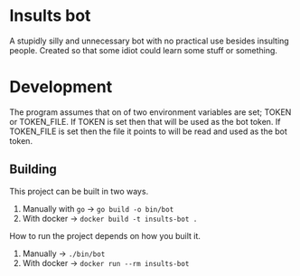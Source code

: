 # Insults bot

A stupidly silly and unnecessary bot with no practical use besides insulting people.
Created so that some idiot could learn some stuff or something.

# Development

The program assumes that on of two environment variables are set; TOKEN or TOKEN_FILE. If TOKEN is set then that will be used as the bot token. If TOKEN_FILE is set then the file it points to will be read and used as the bot token.

## Building

This project can be built in two ways.

1. Manually with `go` -> `go build -o bin/bot`
2. With docker -> `docker build -t insults-bot .`

How to run the project depends on how you built it.

1. Manually -> `./bin/bot`
2. With docker -> `docker run --rm insults-bot`
